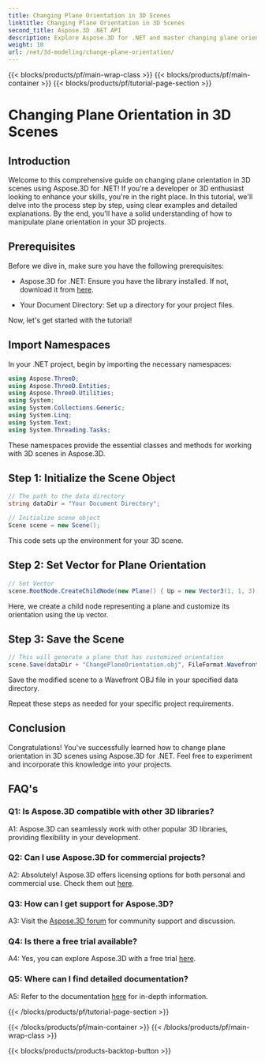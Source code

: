 ```yaml
---
title: Changing Plane Orientation in 3D Scenes
linktitle: Changing Plane Orientation in 3D Scenes
second_title: Aspose.3D .NET API
description: Explore Aspose.3D for .NET and master changing plane orientation in 3D scenes. Follow our step-by-step guide for seamless integration.
weight: 10
url: /net/3d-modeling/change-plane-orientation/
---
```


{{< blocks/products/pf/main-wrap-class >}}
{{< blocks/products/pf/main-container >}}
{{< blocks/products/pf/tutorial-page-section >}}

# Changing Plane Orientation in 3D Scenes

## Introduction

Welcome to this comprehensive guide on changing plane orientation in 3D scenes using Aspose.3D for .NET! If you're a developer or 3D enthusiast looking to enhance your skills, you're in the right place. In this tutorial, we'll delve into the process step by step, using clear examples and detailed explanations. By the end, you'll have a solid understanding of how to manipulate plane orientation in your 3D projects.

## Prerequisites

Before we dive in, make sure you have the following prerequisites:

- Aspose.3D for .NET: Ensure you have the library installed. If not, download it from [here](https://releases.aspose.com/3d/net/).

- Your Document Directory: Set up a directory for your project files.

Now, let's get started with the tutorial!

## Import Namespaces

In your .NET project, begin by importing the necessary namespaces:

```csharp
using Aspose.ThreeD;
using Aspose.ThreeD.Entities;
using Aspose.ThreeD.Utilities;
using System;
using System.Collections.Generic;
using System.Linq;
using System.Text;
using System.Threading.Tasks;
```

These namespaces provide the essential classes and methods for working with 3D scenes in Aspose.3D.

## Step 1: Initialize the Scene Object

```csharp
// The path to the data directory
string dataDir = "Your Document Directory";

// Initialize scene object
Scene scene = new Scene();
```

This code sets up the environment for your 3D scene.

## Step 2: Set Vector for Plane Orientation

```csharp
// Set Vector
scene.RootNode.CreateChildNode(new Plane() { Up = new Vector3(1, 1, 3) });
```

Here, we create a child node representing a plane and customize its orientation using the `Up` vector.

## Step 3: Save the Scene

```csharp
// This will generate a plane that has customized orientation
scene.Save(dataDir + "ChangePlaneOrientation.obj", FileFormat.WavefrontOBJ);
```

Save the modified scene to a Wavefront OBJ file in your specified data directory.

Repeat these steps as needed for your specific project requirements.

## Conclusion

Congratulations! You've successfully learned how to change plane orientation in 3D scenes using Aspose.3D for .NET. Feel free to experiment and incorporate this knowledge into your projects.

## FAQ's

### Q1: Is Aspose.3D compatible with other 3D libraries?

A1: Aspose.3D can seamlessly work with other popular 3D libraries, providing flexibility in your development.

### Q2: Can I use Aspose.3D for commercial projects?

A2: Absolutely! Aspose.3D offers licensing options for both personal and commercial use. Check them out [here](https://purchase.aspose.com/buy).

### Q3: How can I get support for Aspose.3D?

A3: Visit the [Aspose.3D forum](https://forum.aspose.com/c/3d/18) for community support and discussion.

### Q4: Is there a free trial available?

A4: Yes, you can explore Aspose.3D with a free trial [here](https://releases.aspose.com/).

### Q5: Where can I find detailed documentation?

A5: Refer to the documentation [here](https://reference.aspose.com/3d/net/) for in-depth information.

{{< /blocks/products/pf/tutorial-page-section >}}

{{< /blocks/products/pf/main-container >}}
{{< /blocks/products/pf/main-wrap-class >}}

{{< blocks/products/products-backtop-button >}}

